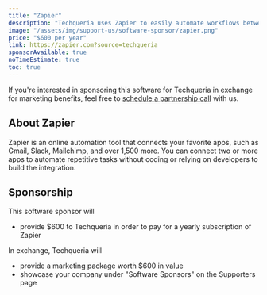 ```yaml
---
title: "Zapier"
description: "Techqueria uses Zapier to easily automate workflows between hundreds of different applications."
image: "/assets/img/support-us/software-sponsor/zapier.png"
price: "$600 per year"
link: https://zapier.com?source=techqueria
sponsorAvailable: true
noTimeEstimate: true
toc: true
---
```


If you're interested in sponsoring this software for Techqueria in exchange for marketing benefits, feel free to [schedule a partnership call](https://calendly.com/techqueria/hello) with us.

## About Zapier

Zapier is an online automation tool that connects your favorite apps, such as Gmail, Slack, Mailchimp, and over 1,500 more. You can connect two or more apps to automate repetitive tasks without coding or relying on developers to build the integration.

## Sponsorship

This software sponsor will

- provide $600 to Techqueria in order to pay for a yearly subscription of Zapier

In exchange, Techqueria will

- provide a marketing package worth $600 in value
- showcase your company under "Software Sponsors" on the Supporters page

